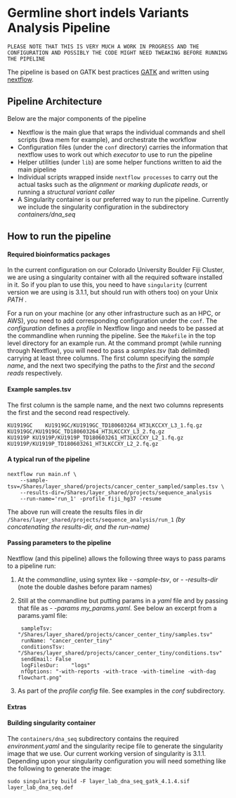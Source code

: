 # Germline short indels Variants Analysis Pipeline
 `PLEASE NOTE THAT THIS IS VERY MUCH A WORK IN PROGRESS AND THE CONFIGURATION AND POSSIBLY THE CODE MIGHT NEED TWEAKING BEFORE RUNNING THE PIPELINE`

The pipeline is based on GATK best practices [GATK](https://gatk.broadinstitute.org/hc/en-us/articles/360035535932-Germline-short-variant-discovery-SNPs-Indels-) and written using   [nextflow](https://www.nextflow.io).
## Pipeline Architecture
Below are the major components of the pipeline
- Nextflow is the main glue that wraps the individual commands and shell scripts (bwa mem for example), and orchestrate the workflow
- Configuration files (under the `conf` directory) carries the information that nextflow uses to work out which *executor* to use to run the pipeline
- Helper utilities (under `lib`) are some helper functions written to aid the main pipeline
- Individual scripts wrapped inside `nextflow processes` to carry out the actual tasks such as the *alignment* or *marking duplicate reads*, or running a *structural variant caller*
- A Singularity container is our preferred way to run the pipeline. Currently we include the singularity configuration in the subdirectory *containers/dna_seq*

## How to run the pipeline
#### Required bioinformatics packages
In the current configuration on our Colorado University Boulder Fiji Cluster, we are using a singularity container with all the required software installed in it. So if you plan to use this, you need to have `singularity` (current version we are using is 3.1.1, but should run with others too) on your Unix *PATH* .

For a run on your machine (or any other infrastructure such as an HPC, or AWS), you need to add corresponding configuration under the `conf`. The *configuration* defines a *profile* in Nextflow lingo and needs to be passed at the commandline when running the pipeline. See the `Makefile` in the top level directory for an example run. At the command prompt (while running through Nextflow), you will need to pass a *samples.tsv* (tab delimited) carrying at least three columns. The first column specifying the *sample name*, and the next two specifying the paths to the *first* and the *second reads* respectively.
#### Example samples.tsv
The first column is the sample name, and the next two columns represents the first and the second read respectively. 


    KU1919GC	KU1919GC/KU1919GC_TD180603264_HT3LKCCXY_L3_1.fq.gz	KU1919GC/KU1919GC_TD180603264_HT3LKCCXY_L3_2.fq.gz
    KU1919P	KU1919P/KU1919P_TD180603261_HT3LKCCXY_L2_1.fq.gz	KU1919P/KU1919P_TD180603261_HT3LKCCXY_L2_2.fq.gz

#### A typical run of the pipeline
    nextflow run main.nf \
		--sample-tsv=/Shares/layer_shared/projects/cancer_center_sampled/samples.tsv \
		--results-dir=/Shares/layer_shared/projects/sequence_analysis
		--run-name='run_1' -profile fiji_hg37 -resume
	
The above run will create the results files in dir `/Shares/layer_shared/projects/sequence_analysis/run_1` *(by concatenating the results-dir, and the run-name)*
#### Passing parameters to the pipeline
Nextflow (and this pipeline) allows the following three ways to pass params to a pipeline run:
1. At the *commandline*, using syntex like *- -sample-tsv*, or *- -results-dir* (note the double dashes before param names)
2. Still at the commandline but putting params in a *yaml* file and by passing that file as *- -params my_params.yaml*. See below  an excerpt from a params.yaml file:

        sampleTsv: "/Shares/layer_shared/projects/cancer_center_tiny/samples.tsv"
        runName: "cancer_center_tiny"
        conditionsTsv: "/Shares/layer_shared/projects/cancer_center_tiny/conditions.tsv"
        sendEmail: False
        logFilesDur:    "logs"
        nfOptions: "-with-reports -with-trace -with-timeline -with-dag flowchart.png"
3. As part of the *profile config* file. See examples in the *conf* subdirectory.

#### Extras
#### Building singularity container
The `containers/dna_seq` subdirectory contains the required *environment.yaml* and the singularity recipe file to generate the singularity image that we use. Our current working version of singularity is 3.1.1. Depending upon your singularity configuration you will need something like the following to generate the image:

    sudo singularity build -F layer_lab_dna_seq_gatk_4.1.4.sif layer_lab_dna_seq.def




